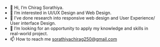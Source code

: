 - 👋 Hi, I’m Chirag Sorathiya.
- 👀 I’m interested in UI/UX Design and Web Design.
- 🌱 I’ve done research into responsive web design and User Experience/ User interface Design.
- 💞️ I’m looking for an opportunity to apply my knowledge and skills in real-world project.
- 📫 How to reach me sorathiyachirag250@gmail.com

<!---
cMs-Chirag/cMs-Chirag is a ✨ special ✨ repository because its `README.md` (this file) appears on your GitHub profile.
You can click the Preview link to take a look at your changes.
--->

